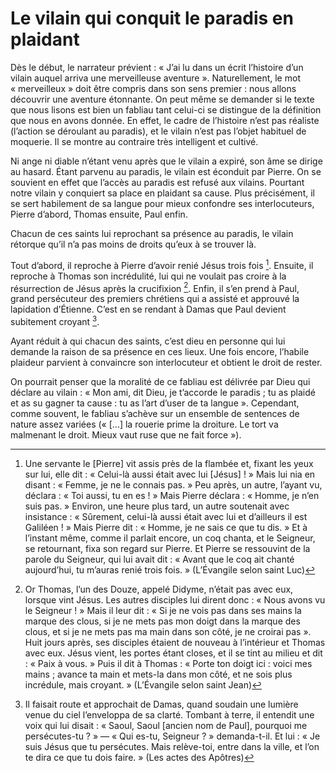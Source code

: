 # Le vilain qui conquit le paradis en plaidant

Dès le début, le narrateur prévient : « J’ai lu dans un écrit l’histoire d’un vilain auquel arriva une merveilleuse aventure ». Naturellement, le mot « merveilleux » doit être compris dans son sens premier : nous allons découvrir une aventure étonnante.
On peut même se demander si le texte que nous lisons est bien un fabliau tant celui-ci se distingue de la définition que nous en avons donnée. En effet, le cadre de l’histoire n’est pas réaliste (l’action se déroulant au paradis), et le vilain n’est pas l’objet habituel de moquerie. Il se montre au contraire très intelligent et cultivé.

Ni ange ni diable n’étant venu après que le vilain a expiré, son âme se dirige au hasard. Étant parvenu au paradis, le vilain est éconduit par Pierre. On se souvient en effet que l’accès au paradis est refusé aux vilains. Pourtant notre vilain y conquiert sa place en plaidant sa cause. Plus précisément, il se sert habilement de sa langue pour mieux confondre ses interlocuteurs, Pierre d’abord, Thomas ensuite, Paul enfin.

Chacun de ces saints lui reprochant sa présence au paradis, le vilain rétorque qu’il n’a pas moins de droits qu’eux à se trouver là.

Tout d’abord, il reproche à Pierre d’avoir renié Jésus trois fois [^1].
Ensuite, il reproche à Thomas son incrédulité, lui qui ne voulait pas croire à la résurrection de Jésus après la crucifixion [^2].
Enfin, il s’en prend à Paul, grand persécuteur des premiers chrétiens qui a assisté et approuvé la lapidation d’Étienne. C’est en se rendant à Damas que Paul devient subitement croyant [^3].

Ayant réduit à qui chacun des saints, c’est dieu en personne qui lui demande la raison de sa présence en ces lieux. Une fois encore, l’habile plaideur parvient à convaincre son interlocuteur et obtient le droit de rester.

On pourrait penser que la moralité de ce fabliau est délivrée par Dieu qui déclare au vilain : « Mon ami, dit Dieu, je t’accorde le paradis ; tu as plaidé et as su gagner ta cause : tu as l’art d’user de ta langue ». Cependant, comme souvent, le fabliau s’achève sur un ensemble de sentences de nature assez variées (« [...] la rouerie prime la droiture. Le tort va malmenant le droit. Mieux vaut ruse que ne fait force »).

[^1]: Une servante le [Pierre] vit assis près de la flambée et, fixant les yeux sur lui, elle dit : « Celui-là aussi était avec lui [Jésus] ! » Mais lui nia en disant : « Femme, je ne le connais pas. » Peu après, un autre, l’ayant vu, déclara : « Toi aussi, tu en es ! » Mais Pierre déclara : « Homme, je n’en suis pas. » Environ, une heure plus tard, un autre soutenait avec insistance : « Sûrement, celui-là aussi était avec lui et d’ailleurs il est Galiléen ! » Mais Pierre dit : « Homme, je ne sais ce que tu dis. » Et à l’instant même, comme il parlait encore, un coq chanta, et le Seigneur, se retournant, fixa son regard sur Pierre. Et Pierre se ressouvint de la parole du Seigneur, qui lui avait dit : « Avant que le coq ait chanté aujourd’hui, tu m’auras renié trois fois. » (L’Évangile selon saint Luc)
[^2]: Or Thomas, l’un des Douze, appelé Didyme, n’était pas avec eux, lorsque vint Jésus. Les autres disciples lui dirent donc : « Nous avons vu le Seigneur ! » Mais il leur dit : « Si je ne vois pas dans ses mains la marque des clous, si je ne mets pas mon doigt dans la marque des clous, et si je ne mets pas ma main dans son côté, je ne croirai pas ». Huit jours après, ses disciples étaient de nouveau à l’intérieur et Thomas avec eux. Jésus vient, les portes étant closes, et il se tint au milieu et dit : « Paix à vous. » Puis il dit à Thomas : « Porte ton doigt ici : voici mes mains ; avance ta main et mets-la dans mon côté, et ne sois plus incrédule, mais croyant. » (L’Évangile selon saint Jean)
[^3]: Il faisait route et approchait de Damas, quand soudain une lumière venue du ciel l’enveloppa de sa clarté. Tombant à terre, il entendit une voix qui lui disait : « Saoul, Saoul [ancien nom de Paul], pourquoi me persécutes-tu ? » — « Qui es-tu, Seigneur ? » demanda-t-il. Et lui : « Je suis Jésus que tu persécutes. Mais relève-toi, entre dans la ville, et l’on te dira ce que tu dois faire. » (Les actes des Apôtres)